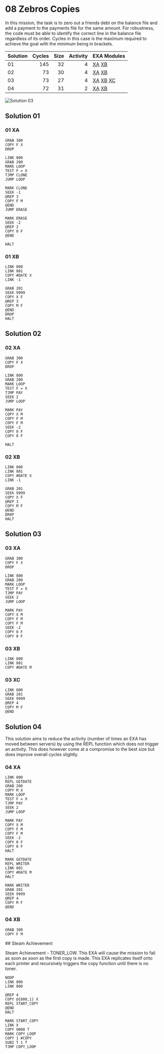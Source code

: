 # 08 Zebros Copies

In this mission, the task is to zero out a friends debt on the balance file and add a payment to the payments file for the same amount.  For robustness, the code must be able to identify the correct line in the balance file regardless of its order.  Cycles in this case is the maximum required to achieve the goal with the minimum being in brackets.

| Solution | Cycles   | Size | Activity | EXA Modules|
|:---------|---------:|-----:|---------:|------------|
| 01       |      145 |   32 |        4 | [XA](#01-xa) [XB](#01-xb) |
| 02       |       73 |   30 |        4 | [XA](#02-xa) [XB](#02-xb) |
| 03       |       73 |   27 |        4 | [XA](#03-xa) [XB](#03-xb) [XC](#03-xc) |
| 04       |       72 |   31 |        2 | [XA](#03-xa) [XB](#03-xb) |

![Solution 03](EXAPUNKS%20-%20Zebros%20Copies.gif "Solution 03")

## Solution 01

### 01 XA

```
GRAB 300
COPY F X
DROP

LINK 800
GRAB 200
MARK LOOP
TEST F = X
TJMP CLONE
JUMP LOOP

MARK CLONE
SEEK -1
@REP 3
COPY F M
@END
JUMP ERASE

MARK ERASE
SEEK -2
@REP 2
COPY 0 F
@END

HALT
```

### 01 XB

```
LINK 800
LINK 801
COPY #DATE X
LINK -1

GRAB 201
SEEK 9999
COPY X F
@REP 3
COPY M F
@END
DROP
HALT
```

## Solution 02

### 02 XA

```
GRAB 300
COPY F X
DROP

LINK 800
GRAB 200
MARK LOOP
TEST F = X
TJMP PAY
SEEK 2
JUMP LOOP

MARK PAY
COPY X M
COPY F M
COPY F M
SEEK -2
COPY 0 F
COPY 0 F

HALT
```

### 02 XB

```
LINK 800
LINK 801
COPY #DATE X
LINK -1

GRAB 201
SEEK 9999
COPY X F
@REP 3
COPY M F
@END
DROP
HALT
```

## Solution 03

### 03 XA

```
GRAB 300
COPY F X
DROP

LINK 800
GRAB 200
MARK LOOP
TEST F = X
TJMP PAY
SEEK 2
JUMP LOOP

MARK PAY
COPY X M
COPY F M
COPY F M
SEEK -2
COPY 0 F
COPY 0 F
```

### 03 XB

```
LINK 800
LINK 801
COPY #DATE M
```

### 03 XC

```
LINK 800
GRAB 201
SEEK 9999
@REP 4
COPY M F
@END
```

## Solution 04

This solution aims to reduce the activity (number of times an EXA has moved between servers) by using the REPL function which does not trigger an activity.  This does however come at a compromise to the best size but does improve overall cycles slightly.

### 04 XA

```
LINK 800
REPL GETDATE
GRAB 200
COPY M X
MARK LOOP
TEST F = X
TJMP PAY
SEEK 2
JUMP LOOP

MARK PAY
COPY X M
COPY F M
COPY F M
SEEK -2
COPY 0 F
COPY 0 F
HALT

MARK GETDATE
REPL WRITER
LINK 801
COPY #DATE M
HALT

MARK WRITER
GRAB 201
SEEK 9999
@REP 4
COPY M F
@END
```

### 04 XB

```
GRAB 300
COPY F M
```

## Steam Achievement

Steam Achievement - TONER_LOW.  This EXA will cause the mission to fail as soon as soon as the first copy is made. This EXA replicates itself onto each printer and recursively triggers the copy function until there is no toner.

```
NOOP
LINK 800
LINK 800

@REP 4
COPY @{800,1} X
REPL START_COPY
@END
HALT

MARK START_COPY
LINK X
COPY 9000 T
MARK COPY_LOOP
COPY 1 #COPY
SUBI T 1 T
TJMP COPY_LOOP
```